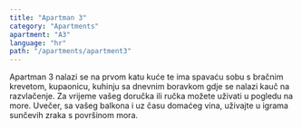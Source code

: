 ```yaml
---
title: "Apartman 3"
category: "Apartments"
apartment: "A3"
language: "hr"
path: "/apartments/apartment3"
---
```


Apartman 3 nalazi se na prvom katu kuće te ima spavaću sobu s bračnim krevetom, kupaonicu, kuhinju sa dnevnim boravkom gdje se nalazi kauč na razvlačenje. Za vrijeme vašeg doručka ili ručka možete uživati u pogledu na more. Uvečer, sa vašeg balkona i uz času domaćeg vina, uživajte u igrama sunčevih zraka s površinom mora.

